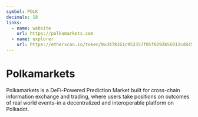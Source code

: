 ```yaml
---
symbol: POLK
decimals: 18
links:
  - name: website
    url: https://polkamarkets.com
  - name: explorer
    url: https://etherscan.io/token/0xd478161c952357f05f0292b56012cd8457f1cfbf
---
```


# Polkamarkets

Polkamarkets is a DeFi-Powered Prediction Market built for cross-chain information exchange and trading, where users take positions on outcomes of real world events–in a decentralized and interoperable platform on Polkadot.
